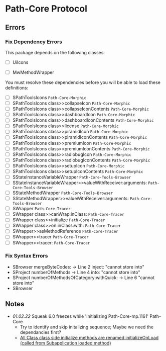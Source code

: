 # Path-Core Protocol 

## Errors
### Fix Dependency Errors

This package depends on the following classes:
- [ ] UiIcons
- [ ] MwMethodWrapper


You must resolve these dependencies before you will be able to load these definitions: 
- [ ] SPathToolsIcons `Path-Core-Morphic`
- [ ] SPathToolsIcons class>>collapseIcon   `Path-Core-Morphic`
- [ ] SPathToolsIcons class>>collapseIconContents  `Path-Core-Morphic`
- [ ] SPathToolsIcons class>>dashboardIcon  `Path-Core-Morphic`
- [ ] SPathToolsIcons class>>dashboardIconContents  `Path-Core-Morphic`
- [ ] SPathToolsIcons class>>license  `Path-Core-Morphic`
- [ ] SPathToolsIcons class>>piramidIcon  `Path-Core-Morphic`
- [ ] SPathToolsIcons class>>piramidIconContents  `Path-Core-Morphic`
- [ ] SPathToolsIcons class>>premiumIcon  `Path-Core-Morphic`
- [ ] SPathToolsIcons class>>premiumIconContents  `Path-Core-Morphic`
- [ ] SPathToolsIcons class>>radiobugIcon  `Path-Core-Morphic`
- [ ] SPathToolsIcons class>>radiobugIconContents  `Path-Core-Morphic`
- [ ] SPathToolsIcons class>>setupIcon  `Path-Core-Morphic`
- [ ] SPathToolsIcons class>>setupIconContents  `Path-Core-Morphic`
- [ ] SStateInstanceVariableWrapper `Path-Core-Tools-Browser`
- [ ] SStateInstanceVariableWrapper>>valueWithReceiver:arguments: `Path-Core-Tools-Browser`
- [ ] SStateMethodWrapper `Path-Core-Tools-Browser`
- [ ] SStateMethodWrapper>>valueWithReceiver:arguments: `Path-Core-Tools-Browser`
- [ ] SWrapper `Path-Core-Tracer`
- [ ] SWrapper class>>canWrap:inClass: `Path-Core-Tracer`
- [ ] SWrapper class>>initialize `Path-Core-Tracer`
- [ ] SWrapper class>>on:inClass:with: `Path-Core-Tracer`
- [ ] SWrapper>>asMethodReference `Path-Core-Tracer`
- [ ] SWrapper>>tracer `Path-Core-Tracer`
- [ ] SWrapper>>tracer: `Path-Core-Tracer`

### Fix Syntax Errors

- SBrowser mergeByteCodes: -> Line 2 inject: "cannot store into"
- SProject numberOfMethods -> Line 4 into: "cannot store into"
- SProject numberOfMethodsOfCategory:withQuick: -> Line 6 "cannot store into" 
- SBrowser


## Notes

- *01.02.22* Squeak 6.0 freezes while 'Initializing Path-Core-mp.1161' Path-Core 
  - Try to identify and skip initalizing sequence; Maybe we need the dependancies first?
  - [All Class class side initialize methods are renamed initializeOnLoad (called from Subapplication loaded method)](https://awsnocdn.instantiations.com/vast-support/documentation/1002/index.html#page/sg/stugmi.html)